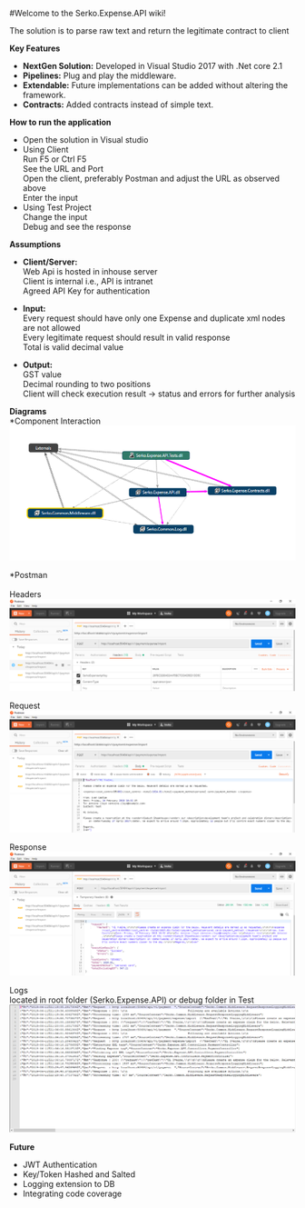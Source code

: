 #Welcome to the Serko.Expense.API wiki!

The solution is to parse raw text and return the legitimate contract to client

**Key Features**
* **NextGen Solution:** Developed in Visual Studio 2017 with .Net core 2.1
* **Pipelines:** Plug and play the middleware.
* **Extendable:** Future implementations can be added without altering the framework.
* **Contracts:** Added contracts instead of simple text.

**How to run the application**
* Open the solution in Visual studio
* Using Client <br/>
Run F5 or Ctrl F5 <br/>
See the URL and Port <br/>
Open the client, preferably Postman and adjust the URL as observed above <br/>
Enter the input <br/>
* Using Test Project <br/>
Change the input  <br/>
Debug and see the response <br/>


**Assumptions**
* **Client/Server:** <br/>
Web Api is hosted in inhouse server <br/>
Client is internal i.e., API is intranet <br/>
Agreed API Key for authentication <br/>

* **Input:** <br/>
Every request should have only one Expense and duplicate xml nodes are not allowed <br/>
Every legitimate request should result in valid response <br/>
Total is valid decimal value <br/>

* **Output:** <br/>
GST value <br/>
Decimal rounding to two positions <br/>
Client will check execution result -> status and errors for further analysis <br/>


**Diagrams** <br/>
*Component Interaction  <br/>
![](https://github.com/fayaz93/expense.api/blob/master/ComponentInteraction.png)

*Postman <br/> <br/>
Headers <br/>
![](https://github.com/fayaz93/expense.api/blob/master/AuthHeader.png)

Request <br/>
![](https://github.com/fayaz93/expense.api/blob/master/Request.png)

Response <br/>
![](https://github.com/fayaz93/expense.api/blob/master/Response.png)

Logs <br/>
located in root folder (Serko.Expense.API) or debug folder in Test
![](https://github.com/fayaz93/expense.api/blob/master/Logs.png)

**Future**
* JWT Authentication
* Key/Token Hashed and Salted
* Logging extension to DB
* Integrating code coverage
